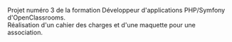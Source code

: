 Projet numéro 3 de la formation Développeur d'applications PHP/Symfony d'OpenClassrooms.<br/>
Réalisation d'un cahier des charges et d'une maquette pour une association.
